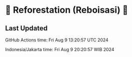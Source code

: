 
# 🌳 Reforestation (Reboisasi) 🌲

## Last Updated

GitHub Actions time: Fri Aug  9 13:20:57 UTC 2024

Indonesia/Jakarta time: Fri Aug  9 20:20:57 WIB 2024
